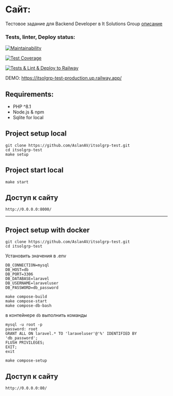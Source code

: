 # Сайт:

Тестовое задание для Backend Developer в It Solutions Group
[описание](https://github.com/itsolgrp/tests-tasks/blob/master/test-task-for-backend-developer/README.md)

### Tests, linter, Deploy status:

[![Maintainability](https://api.codeclimate.com/v1/badges/1074b5b2d00a262ca07f/maintainability)](https://codeclimate.com/github/AslanAV/itsolgrp-test/maintainability)

[![Test Coverage](https://api.codeclimate.com/v1/badges/1074b5b2d00a262ca07f/test_coverage)](https://codeclimate.com/github/AslanAV/itsolgrp-test/test_coverage)

[![Tests & Lint & Deploy to Railway](https://github.com/AslanAV/itsolgrp-test/actions/workflows/phpci.yaml/badge.svg)](https://github.com/AslanAV/itsolgrp-test/actions/workflows/phpci.yaml)


DEMO: https://itsolgrp-test-production.up.railway.app/

## Requirements:


- PHP ^8.1
- Node.js & npm
- Sqlite for local

## Project setup local

```shell
git clone https://github.com/AslanAV/itsolgrp-test.git
cd itsolgrp-test
make setup
```

## Project start local

```shell
make start
```

## Доступ к сайту 
```text
http://0.0.0.0:8000/
```

___
## Project setup with docker

```shell
git clone https://github.com/AslanAV/itsolgrp-test.git
cd itsolgrp-test
```

Установить значения в .env
```text
DB_CONNECTION=mysql
DB_HOST=db
DB_PORT=3306
DB_DATABASE=laravel
DB_USERNAME=laraveluser
DB_PASSWORD=db_password
```

```shell
make compose-build
make compose-start
make compose-db-bash
```

в контейнере `db` выполнить команды

```shell
mysql -u root -p
password: root
GRANT ALL ON laravel.* TO 'laraveluser'@'%' IDENTIFIED BY 'db_password';
FLUSH PRIVILEGES;
EXIT;
exit
```

```shell
make compose-setup
```

## Доступ к сайту
```text
http://0.0.0.0:80/
```
